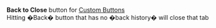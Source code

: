 **Back to Close** button for [Custom Buttons](https://addons.mozilla.org/addon/custom-buttons/)
<br>Hitting �Back� button that has no �back history� will close that tab

